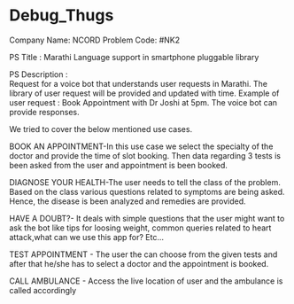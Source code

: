 # Debug_Thugs

Company Name: NCORD
Problem Code: #NK2

PS Title : Marathi Language support in smartphone pluggable library

PS Description : 	
Request for a voice bot that understands user requests in Marathi. The library of user request will be provided and updated with time. 
Example of user request : Book Appointment with Dr Joshi at 5pm. The voice bot can provide responses.

We tried to cover the below mentioned use cases.

BOOK AN APPOINTMENT-In this use case we select the specialty of the doctor and provide the time of slot booking.
Then data regarding 3 tests is been asked from the user and appointment is been booked.

DIAGNOSE YOUR HEALTH-The user needs to tell the class of the problem. 
Based on the class various questions related to symptoms are being asked. Hence, the disease is been analyzed and remedies are provided.

HAVE A DOUBT?- It deals with simple questions that the user might want to ask the bot like tips for loosing weight, 
common queries related to heart attack,what can we use this app for? Etc…

TEST APPOINTMENT - The user the can choose from the given tests and after that he/she has to select a doctor and the appointment is booked.

CALL AMBULANCE - Access the live location of user and the ambulance is called accordingly

